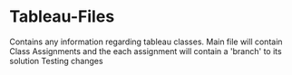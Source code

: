 # Tableau-Files
Contains any information regarding tableau classes. 
Main file will contain Class Assignments and the each assignment will contain a 'branch' to its solution
Testing changes
